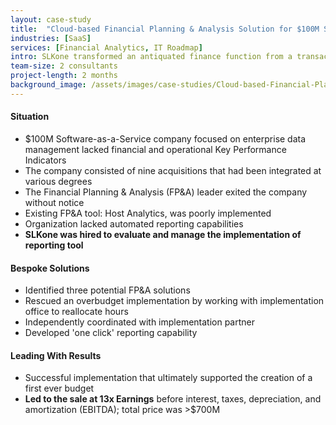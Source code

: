 ```yaml
---
layout: case-study
title:  "Cloud-based Financial Planning & Analysis Solution for $100M Software-As-A-Service Company"
industries: [SaaS]
services: [Financial Analytics, IT Roadmap]
intro: SLKone transformed an antiquated finance function from a transaction manager to a strategic business partner
team-size: 2 consultants
project-length: 2 months
background_image: /assets/images/case-studies/Cloud-based-Financial-Planning-&-Analysis-Solution-for-$100M-Software-As-A-Service-Company.jpg
---
```


#### Situation
- $100M Software-as-a-Service company focused on enterprise data management lacked financial and operational Key Performance Indicators​
- The company consisted of nine acquisitions that had been integrated at various degrees​
- The Financial Planning & Analysis (FP&A) leader exited the company without notice​
- Existing FP&A tool: Host Analytics, was poorly implemented​
- Organization lacked automated reporting capabilities​
- **SLKone was hired to evaluate and  manage the implementation of reporting tool**

#### Bespoke Solutions
- Identified three potential FP&A solutions​
- Rescued an overbudget implementation by working with implementation office to reallocate hours ​
- Independently coordinated with implementation partner​
- Developed 'one click' reporting capability

#### Leading With Results
- Successful implementation that ultimately supported the creation of a first ever budget​
- **Led to the sale at 13x Earnings** before interest, taxes, depreciation, and amortization (EBITDA); total price was >$700M
